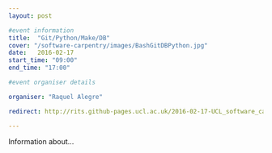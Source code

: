 ```yaml
---
layout: post

#event information
title:  "Git/Python/Make/DB"
cover: "/software-carpentry/images/BashGitDBPython.jpg"
date:   2016-02-17
start_time: "09:00"
end_time: "17:00"

#event organiser details

organiser: "Raquel Alegre"

redirect: http://rits.github-pages.ucl.ac.uk/2016-02-17-UCL_software_carpentry/

---
```


Information about...

